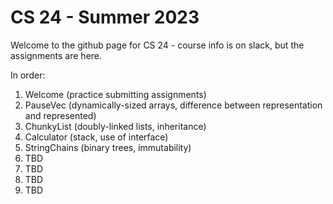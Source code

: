 # CS 24 - Summer 2023

Welcome to the github page for CS 24 - course info is on slack, but the assignments are here.

In order:

1. Welcome (practice submitting assignments)
2. PauseVec (dynamically-sized arrays, difference between representation and represented)
3. ChunkyList (doubly-linked lists, inheritance)
4. Calculator (stack, use of interface)
5. StringChains (binary trees, immutability)
6. TBD
7. TBD
8. TBD
9. TBD
